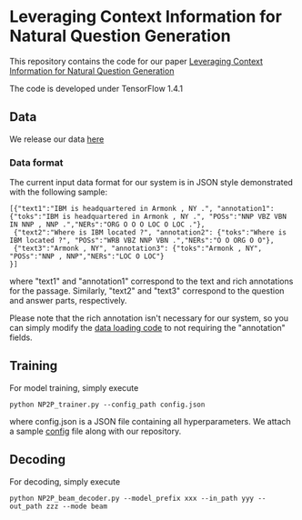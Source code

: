 # Leveraging Context Information for Natural Question Generation
This repository contains the code for our paper [Leveraging Context Information for Natural Question Generation](http://www.aclweb.org/anthology/N18-2090)

The code is developed under TensorFlow 1.4.1

## Data

We release our data [here](https://www.cs.rochester.edu/~lsong10/downloads/nqg_data.tgz)

### Data format
The current input data format for our system is in JSON style demonstrated with the following sample:
```
[{"text1":"IBM is headquartered in Armonk , NY .", "annotation1": {"toks":"IBM is headquartered in Armonk , NY .", "POSs":"NNP VBZ VBN IN NNP , NNP .","NERs":"ORG O O O LOC O LOC ."},
 {"text2":"Where is IBM located ?", "annotation2": {"toks":"Where is IBM located ?", "POSs":"WRB VBZ NNP VBN .","NERs":"O O ORG O O"},
 {"text3":"Armonk , NY", "annotation3": {"toks":"Armonk , NY", "POSs":"NNP , NNP","NERs":"LOC O LOC"}
}]
```
where "text1" and "annotation1" correspond to the text and rich annotations for the passage. Similarly, "text2" and "text3" correspond to the question and answer parts, respectively. 

Please note that the rich annotation isn't necessary for our system, so you can simply modify the [data loading code](./src/NP2P_data_stream.py#L51) to not requiring the "annotation" fields. 

## Training
For model training, simply execute
```
python NP2P_trainer.py --config_path config.json
```
where config.json is a JSON file containing all hyperparameters.
We attach a sample [config](./config.json) file along with our repository.

## Decoding
For decoding, simply execute
```
python NP2P_beam_decoder.py --model_prefix xxx --in_path yyy --out_path zzz --mode beam
```
